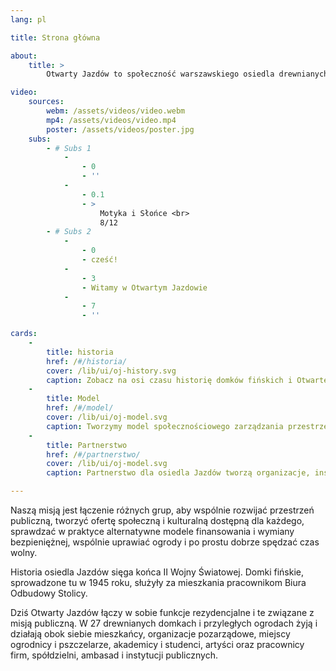 ```yaml
---
lang: pl

title: Strona główna

about:
    title: >
        Otwarty Jazdów to społeczność warszawskiego osiedla drewnianych domków fińskich, prowadząca ogólnodostępne działania społeczne, kulturalne i ekologiczne.

video:
    sources:
        webm: /assets/videos/video.webm
        mp4: /assets/videos/video.mp4
        poster: /assets/videos/poster.jpg
    subs:
        - # Subs 1
            -
                - 0
                - ''
            -
                - 0.1
                - >
                    Motyka i Słońce <br>
                    8/12
        - # Subs 2
            -
                - 0
                - cześć!
            -
                - 3
                - Witamy w Otwartym Jazdowie
            -
                - 7
                - ''

cards:
    -
        title: historia
        href: /#/historia/
        cover: /lib/ui/oj-history.svg
        caption: Zobacz na osi czasu historię domków fińskich i Otwartego Jazdowa.
    -
        title: Model
        href: /#/model/
        cover: /lib/ui/oj-model.svg
        caption: Tworzymy model społecznościowego zarządzania przestrzenią miejską.
    -
        title: Partnerstwo
        href: /#/partnerstwo/
        cover: /lib/ui/oj-model.svg
        caption: Partnerstwo dla osiedla Jazdów tworzą organizacje, instytucje publiczne i osoby prywatne.

---
```

Naszą misją jest łączenie różnych grup, aby wspólnie rozwijać przestrzeń publiczną, tworzyć ofertę społeczną i kulturalną dostępną dla każdego, sprawdzać w praktyce alternatywne modele finansowania i wymiany bezpieniężnej, wspólnie uprawiać ogrody i po prostu dobrze spędzać czas wolny.

Historia osiedla Jazdów sięga końca II Wojny Światowej. Domki fińskie, sprowadzone tu w 1945 roku, służyły za mieszkania pracownikom Biura Odbudowy Stolicy.

Dziś Otwarty Jazdów łączy w sobie funkcje rezydencjalne i te związane z misją publiczną. W 27 drewnianych domkach i przyległych ogrodach żyją i działają obok siebie mieszkańcy, organizacje pozarządowe, miejscy ogrodnicy i pszczelarze, akademicy i studenci, artyści oraz pracownicy firm, spółdzielni, ambasad i instytucji publicznych.
